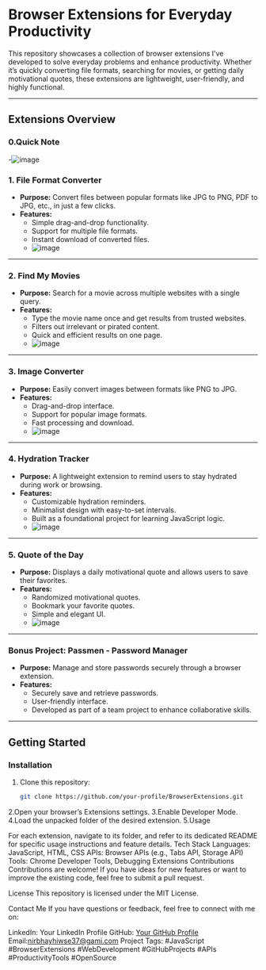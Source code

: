 # Browser Extensions for Everyday Productivity  

This repository showcases a collection of browser extensions I’ve developed to solve everyday problems and enhance productivity. Whether it’s quickly converting file formats, searching for movies, or getting daily motivational quotes, these extensions are lightweight, user-friendly, and highly functional.  

---

## **Extensions Overview**  

### **0.Quick Note** 
-![image](https://github.com/user-attachments/assets/1e77a99b-ab1f-4c89-869e-d2254e76411d)


### **1. File Format Converter**  
- **Purpose:** Convert files between popular formats like JPG to PNG, PDF to JPG, etc., in just a few clicks.  
- **Features:**  
  - Simple drag-and-drop functionality.  
  - Support for multiple file formats.  
  - Instant download of converted files.
  - ![image](https://github.com/user-attachments/assets/65c7eff0-6f23-4461-8990-a134f391c2e2)


---

### **2. Find My Movies**  
- **Purpose:** Search for a movie across multiple websites with a single query.  
- **Features:**  
  - Type the movie name once and get results from trusted websites.  
  - Filters out irrelevant or pirated content.  
  - Quick and efficient results on one page.
  - ![image](https://github.com/user-attachments/assets/329b5228-3146-4232-8427-b0f2953cf786)


---

### **3. Image Converter**  
- **Purpose:** Easily convert images between formats like PNG to JPG.  
- **Features:**  
  - Drag-and-drop interface.  
  - Support for popular image formats.  
  - Fast processing and download.
  - ![image](https://github.com/user-attachments/assets/c0371208-f864-4a80-a50d-1f9ba743ecf2)


---

### **4. Hydration Tracker**  
- **Purpose:** A lightweight extension to remind users to stay hydrated during work or browsing.  
- **Features:**  
  - Customizable hydration reminders.  
  - Minimalist design with easy-to-set intervals.  
  - Built as a foundational project for learning JavaScript logic.
  - ![image](https://github.com/user-attachments/assets/7dee2029-16ef-442e-872c-417a0416cfe1)


---

### **5. Quote of the Day**  
- **Purpose:** Displays a daily motivational quote and allows users to save their favorites.  
- **Features:**  
  - Randomized motivational quotes.  
  - Bookmark your favorite quotes.  
  - Simple and elegant UI.
  - ![image](https://github.com/user-attachments/assets/c54f99e3-59f8-49a7-a607-6f10fc52a14e)


---

### **Bonus Project: Passmen - Password Manager**  
- **Purpose:** Manage and store passwords securely through a browser extension.  
- **Features:**  
  - Securely save and retrieve passwords.  
  - User-friendly interface.  
  - Developed as part of a team project to enhance collaborative skills.  

---

## **Getting Started**  

### **Installation**  
1. Clone this repository:  
   ```bash
   git clone https://github.com/your-profile/BrowserExtensions.git
2.Open your browser’s Extensions settings.
3.Enable Developer Mode.
4.Load the unpacked folder of the desired extension.
5.Usage

For each extension, navigate to its folder, and refer to its dedicated README for specific usage instructions and feature details.
Tech Stack
Languages: JavaScript, HTML, CSS
APIs: Browser APIs (e.g., Tabs API, Storage API)
Tools: Chrome Developer Tools, Debugging Extensions
Contributions
Contributions are welcome! If you have ideas for new features or want to improve the existing code, feel free to submit a pull request.

License
This repository is licensed under the MIT License.

Contact Me
If you have questions or feedback, feel free to connect with me on:

LinkedIn: Your LinkedIn Profile
GitHub: [Your GitHub Profile](https://github.com/Nir-Bhay)
Email:nirbhayhiwse37@gami.com
Project Tags:
#JavaScript #BrowserExtensions #WebDevelopment #GitHubProjects #APIs #ProductivityTools #OpenSource


